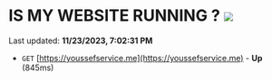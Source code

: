 # IS MY WEBSITE RUNNING ? [![](https://img.shields.io/static/v1?label=Sponsor&message=%E2%9D%A4&logo=GitHub&color=%23fe8e86)](https://github.com/sponsors/<username>)

Last updated: **11/23/2023, 7:02:31 PM**

- `GET` [https://youssefservice.me](https://youssefservice.me) - **Up** (845ms)
